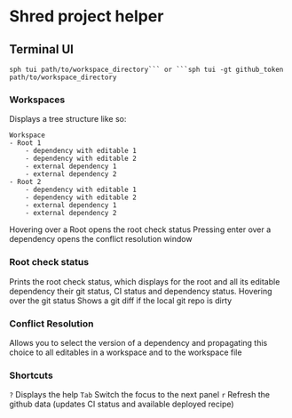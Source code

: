 # Shred project helper
## Terminal UI
`sph tui path/to/workspace_directory``` or ```sph tui -gt github_token path/to/workspace_directory`
### Workspaces
Displays a tree structure like so:
```
Workspace
- Root 1
    - dependency with editable 1
    - dependency with editable 2
    - external dependency 1
    - external dependency 2
- Root 2
    - dependency with editable 1
    - dependency with editable 2
    - external dependency 1
    - external dependency 2
```
Hovering over a Root opens the root check status
Pressing enter over a dependency opens the conflict resolution window

### Root check status
Prints the root check status, which displays for the root and all its editable dependency their git status, CI status and dependency status.
Hovering over the git status Shows a git diff if the local git repo is dirty

### Conflict Resolution
Allows you to select the version of a dependency and propagating this choice to all editables in a workspace and to the workspace file

### Shortcuts
`?` Displays the help
`Tab` Switch the focus to the next panel
`r` Refresh the github data (updates CI status and available deployed recipe)
